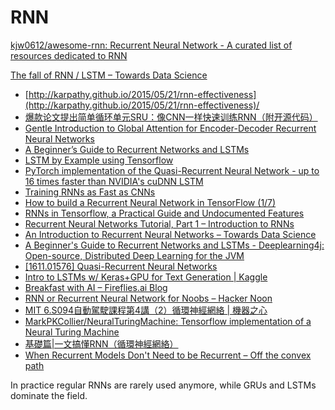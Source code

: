 # RNN

[kjw0612/awesome-rnn: Recurrent Neural Network - A curated list of resources dedicated to RNN](https://github.com/kjw0612/awesome-rnn)

[The fall of RNN / LSTM – Towards Data Science](https://towardsdatascience.com/the-fall-of-rnn-lstm-2d1594c74ce0?mkt_tok=eyJpIjoiTldZNU9UZzNNRGd6TlRSaCIsInQiOiJSaUkxS3JNTHBFTVhXRENBMnpMSkVHczUyaXRjaHFDOXY4a1RcL1RMM3FCUXBQbVBBXC96eVlQVERWY1JQMko5ejc5RWk5WVpBMENrXC9oNGFiOXU2SUM4Uzg3SzVqQVhUN1MwVU43UjViRE5cL3g5VUVnSU5GRHR0T3BYWEtxRGZ3VzIifQ)



* [http://karpathy.github.io/2015/05/21/rnn-effectiveness](http://karpathy.github.io/2015/05/21/rnn-effectiveness)/
* [爆款论文提出简单循环单元SRU：像CNN一样快速训练RNN（附开源代码）](https://www.jiqizhixin.com/articles/2017-09-12-7)
* [Gentle Introduction to Global Attention for Encoder-Decoder Recurrent Neural Networks](https://machinelearningmastery.com/global-attention-for-encoder-decoder-recurrent-neural-networks/)
* [A Beginner’s Guide to Recurrent Networks and LSTMs](https://deeplearning4j.org/lstm.html)
* [LSTM by Example using Tensorflow](https://medium.com/towards-data-science/lstm-by-example-using-tensorflow-feb0c1968537)
* [PyTorch implementation of the Quasi-Recurrent Neural Network - up to 16 times faster than NVIDIA's cuDNN LSTM](https://github.com/salesforce/pytorch-qrnn)
* [Training RNNs as Fast as CNNs](https://www.jiqizhixin.com/articles/2017-09-22-12)
* [How to build a Recurrent Neural Network in TensorFlow \(1/7\)](https://medium.com/@erikhallstrm/hello-world-rnn-83cd7105b767)
* [RNNs in Tensorflow, a Practical Guide and Undocumented Features](http://www.wildml.com/2016/08/rnns-in-tensorflow-a-practical-guide-and-undocumented-features/)
* [Recurrent Neural Networks Tutorial, Part 1 – Introduction to RNNs](http://www.wildml.com/2015/09/recurrent-neural-networks-tutorial-part-1-introduction-to-rnns/)
* [An Introduction to Recurrent Neural Networks – Towards Data Science](https://towardsdatascience.com/an-introduction-to-recurrent-neural-networks-72c97bf0912)
* [A Beginner's Guide to Recurrent Networks and LSTMs - Deeplearning4j: Open-source, Distributed Deep Learning for the JVM](https://deeplearning4j.org/lstm)
* [\[1611.01576\] Quasi-Recurrent Neural Networks](https://arxiv.org/abs/1611.01576)
* [Intro to LSTMs w/ Keras+GPU for Text Generation \| Kaggle](https://www.kaggle.com/mrisdal/intro-to-lstms-w-keras-gpu-for-text-generation/notebook)
* [Breakfast with AI – Fireflies.ai Blog](https://blog.fireflies.ai/breakfast-with-ai-71a86537ab19)
* [RNN or Recurrent Neural Network for Noobs – Hacker Noon](https://hackernoon.com/rnn-or-recurrent-neural-network-for-noobs-a9afbb00e860)
* [MIT 6.S094自動駕駛課程第4講（2）循環神經網絡 \| 機器之心](https://www.jiqizhixin.com/articles/2018-07-22-6)
* [MarkPKCollier/NeuralTuringMachine: Tensorflow implementation of a Neural Turing Machine](https://github.com/MarkPKCollier/NeuralTuringMachine)
* [基礎篇\|一文搞懂RNN（循環神經網絡）](https://mp.weixin.qq.com/s?__biz=MzU3NjE4NjQ4MA==&mid=2247483827&idx=1&sn=b8d6e26bf437d38704e69f0482d75b69&chksm=fd16f0acca6179ba8f01ef244e44a0ba0131d5457521e731f675511bf31bf14707882647426a&scene=21#wechat_redirect)
* [When Recurrent Models Don't Need to be Recurrent – Off the convex path](http://www.offconvex.org/2018/07/27/approximating-recurrent/)

In practice regular RNNs are rarely used anymore, while GRUs and LSTMs dominate the field.

